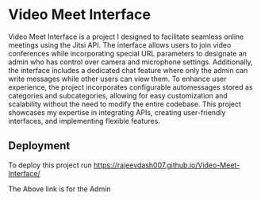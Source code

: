 
# Video Meet Interface

Video Meet Interface is a project I designed to facilitate seamless online meetings using the Jitsi API. The interface allows users to join video conferences while incorporating special URL parameters to designate an admin who has control over camera and microphone settings. Additionally, the interface includes a dedicated chat feature where only the admin can write messages while other users can view them. To enhance user experience, the project incorporates configurable automessages stored as categories and subcategories, allowing for easy customization and scalability without the need to modify the entire codebase. This project showcases my expertise in integrating APIs, creating user-friendly interfaces, and implementing flexible features.




## Deployment

To deploy this project run
https://rajeevdash007.github.io/Video-Meet-Interface/

The Above link is for the Admin



